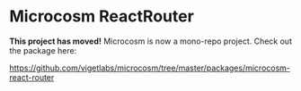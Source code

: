 # Microcosm ReactRouter

**This project has moved!** Microcosm is now a mono-repo project. Check out the package here:

https://github.com/vigetlabs/microcosm/tree/master/packages/microcosm-react-router
